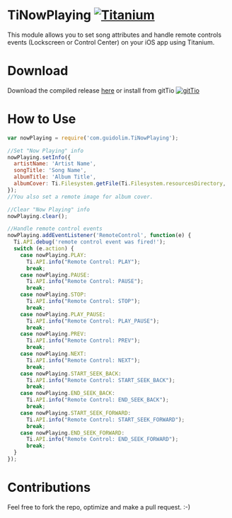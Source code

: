 TiNowPlaying [![Titanium](http://www-static.appcelerator.com/badges/titanium-git-badge-sq.png)](http://www.appcelerator.com/titanium/)
===
This module allows you to set song attributes and handle remote controls events (Lockscreen or Control Center) on your iOS app using Titanium.

Download
===
Download the compiled release [here](https://github.com/bguidolim/TiPlayingInfo/tree/master/dist) or install from gitTio    [![gitTio](http://gitt.io/badge.png)](http://gitt.io/component/com.guidolim.TiNowPlaying)

How to Use
===
```javascript
var nowPlaying = require('com.guidolim.TiNowPlaying');

//Set "Now Playing" info
nowPlaying.setInfo({
  artistName: 'Artist Name',
  songTitle: 'Song Name',
  albumTitle: 'Album Title',
  albumCover: Ti.Filesystem.getFile(Ti.Filesystem.resourcesDirectory, 'albumCover.png').nativePath()
});
//You also set a remote image for album cover.

//Clear "Now Playing" info
nowPlaying.clear();

//Handle remote control events
nowPlaying.addEventListener('RemoteControl', function(e) {
  Ti.API.debug('remote control event was fired!');
  switch (e.action) {
    case nowPlaying.PLAY:
      Ti.API.info("Remote Control: PLAY");
      break;
    case nowPlaying.PAUSE:
      Ti.API.info("Remote Control: PAUSE");
      break;
    case nowPlaying.STOP:
      Ti.API.info("Remote Control: STOP");
      break;
    case nowPlaying.PLAY_PAUSE:
      Ti.API.info("Remote Control: PLAY_PAUSE");
      break;
    case nowPlaying.PREV:
      Ti.API.info("Remote Control: PREV");
      break;
    case nowPlaying.NEXT:
      Ti.API.info("Remote Control: NEXT");
      break;
    case nowPlaying.START_SEEK_BACK:
      Ti.API.info("Remote Control: START_SEEK_BACK");
      break;
    case nowPlaying.END_SEEK_BACK:
      Ti.API.info("Remote Control: END_SEEK_BACK");
      break;
    case nowPlaying.START_SEEK_FORWARD:
      Ti.API.info("Remote Control: START_SEEK_FORWARD");
      break;
    case nowPlaying.END_SEEK_FORWARD:
      Ti.API.info("Remote Control: END_SEEK_FORWARD");
      break;
  }
});
```

Contributions
===
Feel free to fork the repo, optimize and make a pull request. :-)
